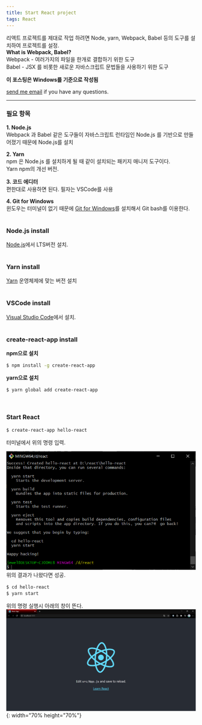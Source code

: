 ```yaml
---
title: Start React project
tags: React
---
```


리액트 프로젝트를 제대로 작업 하려면 Node, yarn, Webpack, Babel 등의 도구를 설치하여 프로젝트를 설정.  
**What is Webpack, Babel?**  
Webpack - 여러가지의 파일을 한개로 결합하기 위한 도구  
Babel - JSX 를 비롯한 새로운 자바스크립트 문법들을 사용하기 위한 도구  

**이 포스팅은 Windows를 기준으로 작성됨**  

[send me email](mailto:jewel7492@gmail.com) if you have any questions.

<!--more-->

---

### 필요 항목  

**1. Node.js**  
Webpack 과 Babel 같은 도구들이 자바스크립트 런타임인 Node.js 를 기반으로 만들어졌기 때문에 Node.js를 설치  

**2. Yarn**  
npm 은 Node.js 를 설치하게 될 때 같이 설치되는 패키지 매니저 도구이다.  
Yarn npm의 개선 버전.  

**3. 코드 에디터**  
편한대로 사용하면 된다. 필자는 VSCode를 사용  

**4. Git for Windows**  
윈도우는 터미널이 없기 때문에 [Git for Windows](https://gitforwindows.org/)를 설치해서 Git bash를 이용한다.  
<br />

### Node.js install  

[Node.js](https://nodejs.org/ko/download/)에서 LTS버전 설치.  
<br />

### Yarn install  

[Yarn](https://classic.yarnpkg.com/en/docs/install#windows-stable) 운영체제에 맞는 버전 설치  
<br />

### VSCode install  

[Visual Studio Code](https://code.visualstudio.com/)에서 설치.  
<br />

### create-react-app install  

**npm으로 설치**  
```bash
$ npm install -g create-react-app
```  

**yarn으로 설치**  
```bash
$ yarn global add create-react-app
```  
<br />

### Start React  

```bash
$ create-react-app hello-react
```  
터미널에서 위의 명령 입력.  

![그림1](/assets/React/post2_start_react/1.PNG)  
위의 결과가 나왔다면 성공.  

```bash
$ cd hello-react
$ yarn start
```
위의 명령 실행시 아래의 창이 뜬다.  
![그림1](/assets/React/post2_start_react/2.PNG){: width="70% height="70%"}   
